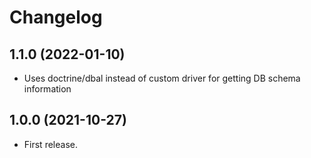 Changelog
=========

1.1.0 (2022-01-10)
------------------

- Uses doctrine/dbal instead of custom driver for getting DB schema information


1.0.0 (2021-10-27)
------------------

- First release.
